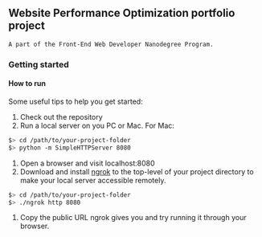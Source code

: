 ## Website Performance Optimization portfolio project
    A part of the Front-End Web Developer Nanodegree Program.
    
### Getting started

#### How to run

Some useful tips to help you get started:

1. Check out the repository
1. Run a local server on you PC or Mac. For Mac: 

  ```bash
  $> cd /path/to/your-project-folder
  $> python -m SimpleHTTPServer 8080
  ```

1. Open a browser and visit localhost:8080
1. Download and install [ngrok](https://ngrok.com/) to the top-level of your project directory to make your local server accessible remotely.

  ``` bash
  $> cd /path/to/your-project-folder
  $> ./ngrok http 8080
  ```

1. Copy the public URL ngrok gives you and try running it through your browser.

